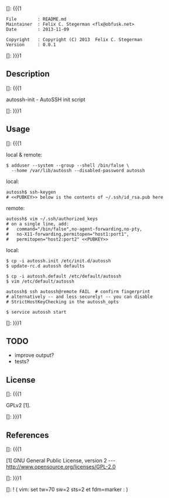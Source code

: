 []: {{{1

    File        : README.md
    Maintainer  : Felix C. Stegerman <flx@obfusk.net>
    Date        : 2013-11-09

    Copyright   : Copyright (C) 2013  Felix C. Stegerman
    Version     : 0.0.1

[]: }}}1

## Description
[]: {{{1

  autossh-init - AutoSSH init script

[]: }}}1

## Usage
[]: {{{1

  local & remote:

    $ adduser --system --group --shell /bin/false \
      --home /var/lib/autossh --disabled-password autossh

  local:

    autossh$ ssh-keygen
    # <<PUBKEY>> below is the contents of ~/.ssh/id_rsa.pub here

  remote:

    autossh$ vim ~/.ssh/authorized_keys
    # on a single line, add:
    #   command="/bin/false",no-agent-forwarding,no-pty,
    #   no-X11-forwarding,permitopen="host1:port1",
    #   permitopen="host2:port2" <<PUBKEY>>

  local:

    $ cp -i autossh.init /etc/init.d/autossh
    $ update-rc.d autossh defaults

    $ cp -i autossh.default /etc/default/autossh
    $ vim /etc/default/autossh

    autossh$ ssh autossh@remote FAIL  # confirm fingerprint
    # alternatively -- and less securely! -- you can disable
    # StrictHostKeyChecking in the autossh_opts

    $ service autossh start

[]: }}}1

## TODO

  * improve output?
  * tests?

## License
[]: {{{1

  GPLv2 [1].

[]: }}}1

## References
[]: {{{1

  [1] GNU General Public License, version 2
  --- http://www.opensource.org/licenses/GPL-2.0

[]: }}}1

[]: ! ( vim: set tw=70 sw=2 sts=2 et fdm=marker : )
